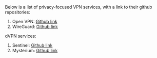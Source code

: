 Below is a list of privacy-focused VPN services, with a link to their github repositories:

1) Open VPN: [Github link](https://github.com/OpenVPN)
2) WireGuard: [Github link](https://github.com/WireGuard)

dVPN services:

1) Sentinel: [Github link](https://github.com/sentinel-official/dvpn-node)
2) Mysterium: [Github link](https://github.com/mysteriumnetwork/mysterium-vpn)
